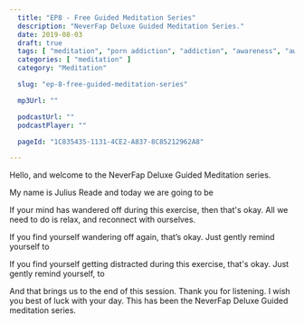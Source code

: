 ```yaml
---
  title: "EP8 - Free Guided Meditation Series"
  description: "NeverFap Deluxe Guided Meditation Series."
  date: 2019-08-03
  draft: true
  tags: [ "meditation", "porn addiction", "addiction", "awareness", "awareness exercises", "perspective", "nofap", "neverfap", "neverfap deluxe" ]
  categories: [ "meditation" ]
  category: "Meditation"

  slug: "ep-8-free-guided-meditation-series"

  mp3Url: ""

  podcastUrl: ""
  podcastPlayer: ""

  pageId: "1C835435-1131-4CE2-A837-8C85212962A8"

---
```


<!-- focus/attention/consciousness -->

Hello, and welcome to the NeverFap Deluxe Guided Meditation series.

My name is Julius Reade and today we are going to be


If your mind has wandered off during this exercise, then that's okay. All we need to do is relax, and reconnect with ourselves.


If you find yourself wandering off again, that’s okay. Just gently remind yourself to


If you find yourself getting distracted during this exercise, that's okay. Just gently remind yourself, to


And that brings us to the end of this session. Thank you for listening. I wish you best of luck with your day. This has been the NeverFap Deluxe Guided meditation series.
